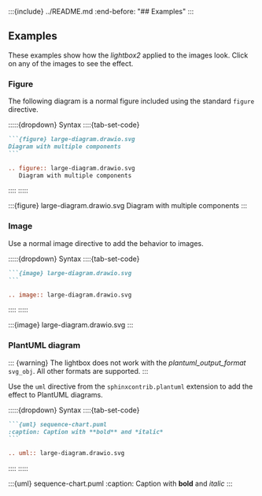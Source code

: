 <!-- markdownlint-disable MD041 -->

:::{include} ../README.md
:end-before: "## Examples"
:::

## Examples

These examples show how the *lightbox2*  applied to the images look. Click on any of the images to see the effect.

### Figure

The following diagram is a normal figure included using the standard `figure` directive.

:::::{dropdown} Syntax
::::{tab-set-code}

```` markdown
```{figure} large-diagram.drawio.svg
Diagram with multiple components
```
````

``` rst
.. figure:: large-diagram.drawio.svg
   Diagram with multiple components

```

::::
:::::

:::{figure} large-diagram.drawio.svg
Diagram with multiple components
:::

### Image

Use a normal image directive to add the behavior to images.

:::::{dropdown} Syntax
::::{tab-set-code}

```` markdown
```{image} large-diagram.drawio.svg
```
````

``` rst
.. image:: large-diagram.drawio.svg
```

::::
:::::

:::{image} large-diagram.drawio.svg
:::

### PlantUML diagram

::: {warning}
The lightbox does not work with the *plantuml_output_format* `svg_obj`. All other formats are supported.
:::

Use the `uml` directive from the `sphinxcontrib.plantuml` extension to add the effect to PlantUML diagrams.

:::::{dropdown} Syntax
::::{tab-set-code}

```` markdown
```{uml} sequence-chart.puml
:caption: Caption with **bold** and *italic*
```
````

``` rst
.. uml:: large-diagram.drawio.svg
```

::::
:::::

:::{uml} sequence-chart.puml
:caption: Caption with **bold** and *italic*
:::
